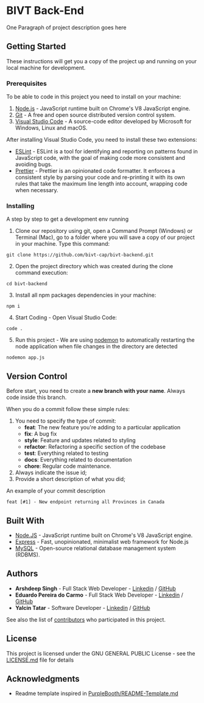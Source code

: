 # BIVT Back-End

One Paragraph of project description goes here

## Getting Started

These instructions will get you a copy of the project up and running on your local machine for development.

### Prerequisites

To be able to code in this project you need to install on your machine:

1. [Node.js](https://nodejs.org/en/) - JavaScript runtime built on Chrome's V8 JavaScript engine.
2. [Git](https://git-scm.com/) - A free and open source distributed version control system.
3. [Visual Studio Code](https://code.visualstudio.com/) - A source-code editor developed by Microsoft for Windows, Linux and macOS.

After installing Visual Studio Code, you need to install these two extensions:

- [ESLint](https://marketplace.visualstudio.com/items?itemName=dbaeumer.vscode-eslint) - ESLint is a tool for identifying and reporting on patterns found in JavaScript code, with the goal of making code more consistent and avoiding bugs.
- [Prettier](https://marketplace.visualstudio.com/items?itemName=esbenp.prettier-vscode) - Prettier is an opinionated code formatter. It enforces a consistent style by parsing your code and re-printing it with its own rules that take the maximum line length into account, wrapping code when necessary.

### Installing

A step by step to get a development env running

1. Clone our repository using git, open a Command Prompt (Windows) or Terminal (Mac), go to a folder where you will save a copy of our project in your machine. Type this command:

```
git clone https://github.com/bivt-cap/bivt-backend.git
```

2. Open the project directory which was created during the clone command execution:

```
cd bivt-backend
```

3. Install all npm packages dependencies in your machine:

```
npm i
```

4. Start Coding - Open Visual Studio Code:

```
code .
```

5. Run this project - We are using [nodemon](https://www.npmjs.com/package/nodemon) to automatically restarting the node application when file changes in the directory are detected

```
nodemon app.js
```

## Version Control

Before start, you need to create a **new branch with your name**. Always code inside this branch.

When you do a commit follow these simple rules:

1. You need to specify the type of commit:
   - **feat**: The new feature you're adding to a particular application
   - **fix**: A bug fix
   - **style**: Feature and updates related to styling
   - **refactor**: Refactoring a specific section of the codebase
   - **test**: Everything related to testing
   - **docs**: Everything related to documentation
   - **chore**: Regular code maintenance.
2. Always indicate the issue id;
3. Provide a short description of what you did;

An example of your commit description

```
feat [#1] - New endpoint returning all Provinces in Canada
```

## Built With

- [Node.JS](https://nodejs.org/en/) - JavaScript runtime built on Chrome's V8 JavaScript engine.
- [Express](http://expressjs.com/) - Fast, unopinionated, minimalist web framework for Node.js
- [MySQL](https://www.mysql.com/) - Open-source relational database management system (RDBMS).

## Authors

- **Arshdeep Singh** - Full Stack Web Developer - [Linkedin](https://www.linkedin.com/in/arsh-uppal/) / [GitHub](https://github.com/Singh-Arshdeep)
- **Eduardo Pereira do Carmo** - Full Stack Web Developer - [Linkedin](https://www.linkedin.com/in/eduardopereiradocarmo/) / [GitHub](https://github.com/eduardopcarmo)
- **Yalcin Tatar** - Software Developer - [Linkedin](https://www.linkedin.com/in/yalcin-tatar/) / [GitHub](https://github.com/yalcinos)

See also the list of [contributors](https://github.com/your/project/contributors) who participated in this project.

## License

This project is licensed under the GNU GENERAL PUBLIC License - see the [LICENSE.md](LICENSE.md) file for details

## Acknowledgments

- Readme template inspired in [PurpleBooth/README-Template.md](https://gist.github.com/PurpleBooth/109311bb0361f32d87a2)
